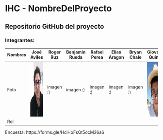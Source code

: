# IHC - NombreDelProyecto

<h2>Repositorio GitHub del proyecto</h2>

<h3>Integrantes:</h3>

| Nombres | José Aviles | Roger Ruz  | Benjamin Rueda  | Rafael Perea | Elias Aragon | Bryan Chale | Giovanni Quintal |
| ------------- | ------------- | ------------- | ------------- | ------------- | ------------- |------------- | ------------- |
| Foto | <img src="Recursos/Fotos/Daroz.jpeg"  width="180" height="180" />  | imagen :) | imagen :) | imagen :) | imagen :) | imagen :) | <img src="Recursos/Fotos/Gio.jpeg" width="180" height="180"> |
| Rol |  | | | | | | |

<p>Encuesta: https://forms.gle/HciHoFsQt5ocM26a6 </p>
